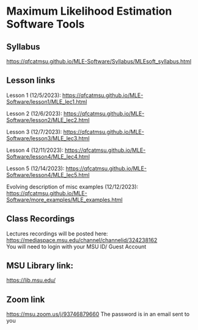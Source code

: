 # Maximum Likelihood Estimation Software Tools

## Syllabus

<https://qfcatmsu.github.io/MLE-Software/Syllabus/MLEsoft_syllabus.html>

## Lesson links

Lesson 1 (12/5/2023):
<https://qfcatmsu.github.io/MLE-Software/lesson1/MLE_lec1.html>  

Lesson 2 (12/6/2023):
<https://qfcatmsu.github.io/MLE-Software/lesson2/MLE_lec2.html>  

Lesson 3 (12/7/2023):
<https://qfcatmsu.github.io/MLE-Software/lesson3/MLE_lec3.html>  

Lesson 4 (12/11/2023):
<https://qfcatmsu.github.io/MLE-Software/lesson4/MLE_lec4.html>  

Lesson 5 (12/14/2023):
<https://qfcatmsu.github.io/MLE-Software/lesson4/MLE_lec5.html>  

Evolving description of misc examples (12/12/2023):
<https://qfcatmsu.github.io/MLE-Software/more_examples/MLE_examples.html>  

## Class Recordings

Lectures recordings will be posted here:
<https://mediaspace.msu.edu/channel/channelid/324238162>  
You will need to login with your MSU ID/ Guest Account

## MSU Library link:

<https://lib.msu.edu/>  

## Zoom link

<https://msu.zoom.us/j/93746879660> The password is in an email sent to
you
